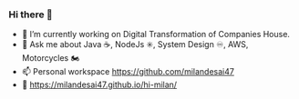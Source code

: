 ### Hi there 👋

- 🔭 I’m currently working on Digital Transformation of Companies House.
- 💬 Ask me about Java ☕️, NodeJs ✳️, System Design ♾️, AWS, Motorcycles 🏍️
- 📫 Personal workspace https://github.com/milandesai47
- 📲 https://milandesai47.github.io/hi-milan/

